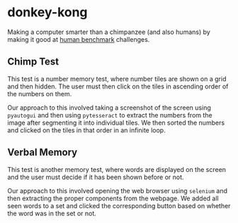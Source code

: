# donkey-kong

Making a computer smarter than a chimpanzee (and also humans) by making it good at [human benchmark](https://humanbenchmark.com/) challenges.

## Chimp Test

This test is a number memory test, where number tiles are shown on a grid and then hidden. The user must then click on the tiles in ascending order of the numbers on them.

Our approach to this involved taking a screenshot of the screen using `pyautogui` and then using `pytesseract` to extract the numbers from the image after segmenting it into individual tiles. We then sorted the numbers and clicked on the tiles in that order in an infinite loop.

## Verbal Memory

This test is another memory test, where words are displayed on the screen and the user must decide if it has been shown before or not. 

Our approach to this involved opening the web browser using `selenium` and then extracting the proper components from the webpage. We added all seen words to a set and clicked the corresponding button based on whether the word was in the set or not.